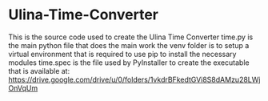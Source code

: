 # Ulina-Time-Converter
This is the source code used to create the Ulina Time Converter 
time.py is the main python file that does the main work
the venv folder is to setup a virtual environment that is required to use pip to install the necessary modules
time.spec is the file used by PyInstaller to create the executable that is available at: https://drive.google.com/drive/u/0/folders/1vkdrBFkedtGVi8S8dAMzu28LWjOnVqUm
